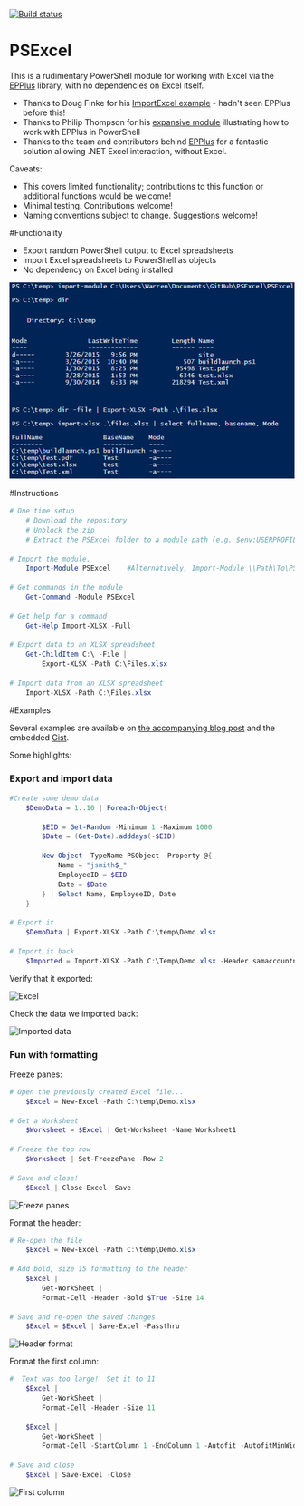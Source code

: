 [![Build status](https://ci.appveyor.com/api/projects/status/cew1v6k58hvfiseo/branch/master?svg=true)](https://ci.appveyor.com/project/RamblingCookieMonster/psexcel)

PSExcel
=============

This is a rudimentary PowerShell module for working with Excel via the [EPPlus](http://epplus.codeplex.com/) library, with no dependencies on Excel itself.

* Thanks to Doug Finke for his [ImportExcel example](https://github.com/dfinke/ImportExcel) - hadn't seen EPPlus before this!
* Thanks to Philip Thompson for his [expansive module](https://excelpslib.codeplex.com/) illustrating how to work with EPPlus in PowerShell
* Thanks to the team and contributors behind [EPPlus](http://epplus.codeplex.com/) for a fantastic solution allowing .NET Excel interaction, without Excel.

Caveats:

* This covers limited functionality; contributions to this function or additional functions would be welcome!
* Minimal testing.  Contributions welcome!
* Naming conventions subject to change.  Suggestions welcome!

#Functionality

* Export random PowerShell output to Excel spreadsheets
* Import Excel spreadsheets to PowerShell as objects
* No dependency on Excel being installed

![Example](/Media/Example.png)

#Instructions

```powershell
# One time setup
    # Download the repository
    # Unblock the zip
    # Extract the PSExcel folder to a module path (e.g. $env:USERPROFILE\Documents\WindowsPowerShell\Modules\)

# Import the module.
    Import-Module PSExcel    #Alternatively, Import-Module \\Path\To\PSExcel

# Get commands in the module
    Get-Command -Module PSExcel

# Get help for a command
    Get-Help Import-XLSX -Full

# Export data to an XLSX spreadsheet
    Get-ChildItem C:\ -File |
        Export-XLSX -Path C:\Files.xlsx

# Import data from an XLSX spreadsheet
    Import-XLSX -Path C:\Files.xlsx

```

#Examples

Several examples are available on [the accompanying blog post](http://ramblingcookiemonster.github.io/PSExcel-Intro/) and the embedded [Gist](https://gist.github.com/RamblingCookieMonster/7f49beeaebb570204581#file-zpsexcel-intro-ps1).

Some highlights:

### Export and import data

```powershell
#Create some demo data
    $DemoData = 1..10 | Foreach-Object{

        $EID = Get-Random -Minimum 1 -Maximum 1000
        $Date = (Get-Date).adddays(-$EID)

        New-Object -TypeName PSObject -Property @{
            Name = "jsmith$_"
            EmployeeID = $EID
            Date = $Date
        } | Select Name, EmployeeID, Date
    }

# Export it
    $DemoData | Export-XLSX -Path C:\temp\Demo.xlsx

# Import it back
    $Imported = Import-XLSX -Path C:\Temp\Demo.xlsx -Header samaccountname, EID, Date
```

Verify that it exported:

![Excel](http://ramblingcookiemonster.github.io/images/psexcel-intro/export.png)

Check the data we imported back:

![Imported data](http://ramblingcookiemonster.github.io/images/psexcel-intro/imported.png)

### Fun with formatting

Freeze panes:

```powershell
# Open the previously created Excel file...
    $Excel = New-Excel -Path C:\temp\Demo.xlsx

# Get a Worksheet
    $Worksheet = $Excel | Get-Worksheet -Name Worksheet1

# Freeze the top row
    $Worksheet | Set-FreezePane -Row 2

# Save and close!
    $Excel | Close-Excel -Save
```

![Freeze panes](http://ramblingcookiemonster.github.io/images/psexcel-intro/frozenpane.png)

Format the header:

```powershell
# Re-open the file
    $Excel = New-Excel -Path C:\temp\Demo.xlsx

# Add bold, size 15 formatting to the header
    $Excel |
        Get-WorkSheet |
        Format-Cell -Header -Bold $True -Size 14

# Save and re-open the saved changes
    $Excel = $Excel | Save-Excel -Passthru
```

![Header format](http://ramblingcookiemonster.github.io/images/psexcel-intro/header.png)

Format the first column:

```powershell
#  Text was too large!  Set it to 11
    $Excel |
        Get-WorkSheet |
        Format-Cell -Header -Size 11

    $Excel |
        Get-WorkSheet |
        Format-Cell -StartColumn 1 -EndColumn 1 -Autofit -AutofitMinWidth -AutofitMaxWidth 7 -Color DarkRed

# Save and close
    $Excel | Save-Excel -Close
```

![First column](http://ramblingcookiemonster.github.io/images/psexcel-intro/format2.png)